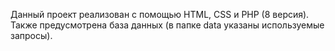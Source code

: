 Данный проект реализован с помощью HTML, CSS и PHP (8 версия). Также предусмотрена база данных (в папке data указаны используемые запросы).

